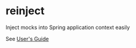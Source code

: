 reinject
========

Inject mocks into Spring application context easily

See [User's Guide](wike/users-guide)
